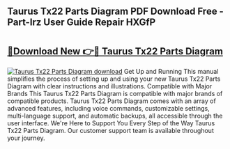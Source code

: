 ## Taurus Tx22 Parts Diagram PDF Download Free - Part-Irz User Guide Repair HXGfP

# <h2><a href="http://dfmc1h7.blite.top/?on=Taurus+Tx22+Parts+Diagram">🔗Download New 👉🔴 Taurus Tx22 Parts Diagram</a></h2>

[![Taurus Tx22 Parts Diagram download](https://i.imgur.com/lujVjoI.png)](http://dfmc1h7.blite.top/?on=Taurus+Tx22+Parts+Diagram)
Get Up and Running This manual simplifies the process of setting up and using your new Taurus Tx22 Parts Diagram with clear instructions and illustrations. Compatible with Major Brands This Taurus Tx22 Parts Diagram is compatible with major brands of compatible products. Taurus Tx22 Parts Diagram comes with an array of advanced features, including voice commands, customizable settings, multi-language support, and automatic backups, all accessible through the user interface. We're Here to Support You Every Step of the Way Taurus Tx22 Parts Diagram. Our customer support team is available throughout your journey.

